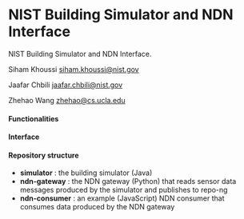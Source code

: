 NIST Building Simulator and NDN Interface
===================

NIST Building Simulator and NDN Interface.

Siham Khoussi <siham.khoussi@nist.gov>

Jaafar Chbili <jaafar.chbili@nist.gov>

Zhehao Wang <zhehao@cs.ucla.edu>

#### Functionalities

#### Interface

#### Repository structure
 * **simulator** : the building simulator (Java)
 * **ndn-gateway** : the NDN gateway (Python) that reads sensor data messages produced by the simulator and publishes to repo-ng
 * **ndn-consumer** : an example (JavaScript) NDN consumer that consumes data produced by the NDN gateway
